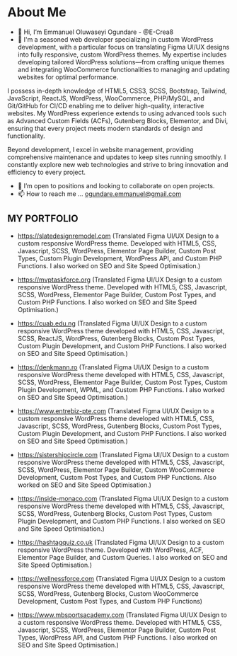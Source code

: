# About Me
- 👋 Hi, I’m Emmanuel Oluwaseyi Ogundare - @E-Crea8
- 👀 I'm a seasoned web developer specializing in custom WordPress development, with a particular focus on translating Figma UI/UX designs into fully responsive, custom WordPress themes. My expertise includes developing tailored WordPress solutions—from crafting unique themes and integrating WooCommerce functionalities to managing and updating websites for optimal performance.

I possess in-depth knowledge of HTML5, CSS3, SCSS, Bootstrap, Tailwind, JavaScript, ReactJS, WordPress, WooCommerce, PHP/MySQL, and Git/GitHub for CI/CD enabling me to deliver high-quality, interactive websites. My WordPress experience extends to using advanced tools such as Advanced Custom Fields (ACFs), Gutenberg Blocks, Elementor, and Divi, ensuring that every project meets modern standards of design and functionality.

Beyond development, I excel in website management, providing comprehensive maintenance and updates to keep sites running smoothly. I constantly explore new web technologies and strive to bring innovation and efficiency to every project.
- 💞️ I’m open to positions and looking to collaborate on open projects.
- 📫 How to reach me ... ogundare.emmanuel@gmail.com


## **MY PORTFOLIO**
- https://slatedesignremodel.com (Translated Figma UI/UX Design to a custom responsive WordPress theme. Developed with HTML5, CSS, Javascript, SCSS, WordPress, Elementor Page Builder, Custom Post Types, Custom Plugin Development, WordPress API, and Custom PHP Functions. I also worked on SEO and Site Speed Optimisation.)

- https://mvptaskforce.org (Translated Figma UI/UX Design to a custom responsive WordPress theme. Developed with HTML5, CSS, Javascript, SCSS, WordPress, Elementor Page Builder, Custom Post Types, and Custom PHP Functions. I also worked on SEO and Site Speed Optimisation.)

- https://cuab.edu.ng (Translated Figma UI/UX Design to a custom responsive WordPress theme developed with HTML5, CSS, Javascript, SCSS, ReactJS, WordPress, Gutenberg Blocks, Custom Post Types, Custom Plugin Development, and Custom PHP Functions. I also worked on SEO and Site Speed Optimisation.)

- https://denkmann.ro (Translated Figma UI/UX Design to a custom responsive WordPress theme developed with HTML5, CSS, Javascript, SCSS, WordPress, Elementor Page Builder, Custom Post Types, Custom Plugin Development, WPML, and Custom PHP Functions. I also worked on SEO and Site Speed Optimisation.)

- https://www.entrebiz-pte.com (Translated Figma UI/UX Design to a custom responsive WordPress theme developed with HTML5, CSS, Javascript, SCSS, WordPress, Gutenberg Blocks, Custom Post Types, Custom Plugin Development, and Custom PHP Functions. I also worked on SEO and Site Speed Optimisation.)

- https://sistershipcircle.com (Translated Figma UI/UX Design to a custom responsive WordPress theme developed with HTML5, CSS, Javascript, SCSS, WordPress, Elementor Page Builder, Custom WooCommerce Development, Custom Post Types, and Custom PHP Functions. Also worked on SEO and Site Speed Optimisation.)

- https://inside-monaco.com (Translated Figma UI/UX Design to a custom responsive WordPress theme developed with HTML5, CSS, Javascript, SCSS, WordPress, Gutenberg Blocks, Custom Post Types, Custom Plugin Development, and Custom PHP Functions. I also worked on SEO and Site Speed Optimisation.)

- https://hashtagquiz.co.uk (Translated Figma UI/UX Design to a custom responsive WordPress theme. Developed with WordPress, ACF, Elementor Page Builder, and Custom Queries. I also worked on SEO and Site Speed Optimisation.)

- https://wellnessforce.com (Translated Figma UI/UX Design to a custom responsive WordPress theme developed with HTML5, CSS, Javascript, SCSS, WordPress, Gutenberg Blocks, Custom WooCommerce Development, Custom Post Types, and Custom PHP Functions)

- https://www.mbsportsacademy.com (Translated Figma UI/UX Design to a custom responsive WordPress theme. Developed with HTML5, CSS, Javascript, SCSS, WordPress, Elementor Page Builder, Custom Post Types, WordPress API, and Custom PHP Functions. I also worked on SEO and Site Speed Optimisation.)




<!---
E-Crea8/E-Crea8 is a ✨ special ✨ repository because its `README.md` (this file) appears on your GitHub profile.
You can click the Preview link to take a look at your changes.
--->
